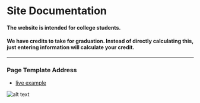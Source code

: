 # Site Documentation

#### The website is intended for college students.
#### We have credits to take for graduation. Instead of directly calculating this, just entering information will calculate your credit.
---

### Page Template Address

* [live example](https://learning-zone.github.io/website-templates/simple-sidebar)

![alt text](https://github.com/learning-zone/website-templates/blob/master/assets/simple-sidebar.png "simple-sidebar")
